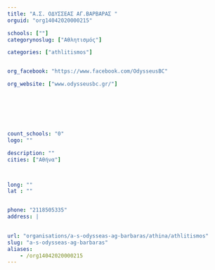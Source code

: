 ```yaml
---
title: "Α.Σ. ΟΔΥΣΣΕΑΣ ΑΓ.ΒΑΡΒΑΡΑΣ "
orguid: "org14042020000215"

schools: [""]
categorynoslug: ["Αθλητισμός"]

categories: ["athlitismos"]


org_facebook: "https://www.facebook.com/OdysseusBC"

org_website: ["www.odysseusbc.gr/"]







count_schools: "0"
logo: ""

description: ""
cities: ["Αθήνα"]



long: ""
lat : ""


phone: "2118505335"
address: |
    

url: "organisations/a-s-odysseas-ag-barbaras/athina/athlitismos"
slug: "a-s-odysseas-ag-barbaras"
aliases:
    - /org14042020000215
---
```



